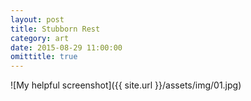 ```yaml
---
layout: post
title: Stubborn Rest
category: art
date: 2015-08-29 11:00:00
omittitle: true
---
```


![My helpful screenshot]({{ site.url }}/assets/img/01.jpg)
